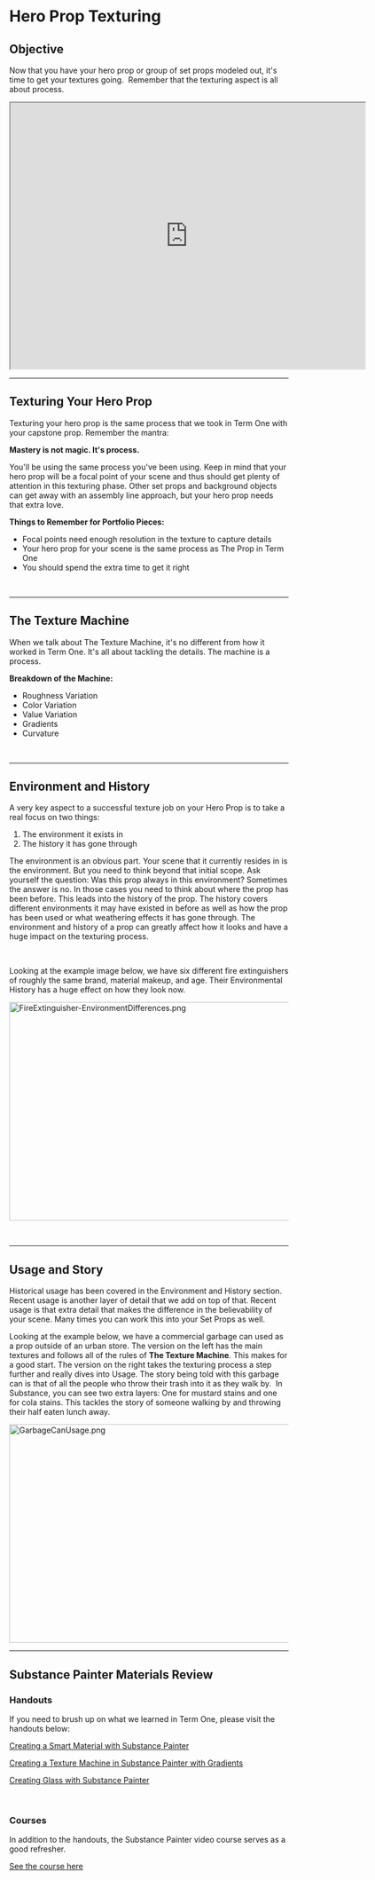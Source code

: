 # Hero Prop Texturing

<h2>Objective</h2>
<p>Now that you have your hero prop or group of set props modeled out, it's time to get your textures going.&nbsp; Remember that the texturing aspect is all about process.&nbsp;</p>
<div><iframe src="https://player.vimeo.com/video/458738180" width="640" height="480" allowfullscreen="allowfullscreen" allow="autoplay; fullscreen"></iframe></div>
<hr>
<h2>Texturing Your Hero Prop</h2>
<p>Texturing your hero prop is the same process that we took in Term One with your capstone prop. Remember the mantra:</p>
<p><strong>Mastery is not magic. It's process.</strong></p>
<p>You'll be using the same process you've been using. Keep in mind that your hero prop will be a focal point of your scene and thus should get&nbsp;plenty of attention in this texturing phase. Other set props and background objects can get away with an assembly line approach, but your hero prop needs that extra love.</p>
<p><strong>Things to Remember for Portfolio Pieces:</strong></p>
<ul>
<li>Focal points need enough resolution in the texture to capture details</li>
<li>Your hero prop for your scene is the same process as The Prop in Term One</li>
<li>You should spend the extra time to get it right</li>
</ul>
<p>&nbsp;</p>
<hr>
<h2>The Texture Machine</h2>
<p>When we talk about The Texture Machine, it's no different from how it worked in Term One. It's all about tackling the details. The machine is a process.</p>
<p><strong>Breakdown of the Machine:</strong></p>
<ul>
<li>Roughness Variation</li>
<li>Color Variation</li>
<li>Value Variation</li>
<li>Gradients</li>
<li>Curvature</li>
</ul>
<p>&nbsp;</p>
<hr>
<h2>Environment and History</h2>
<p>A very key aspect to a successful texture job on your Hero Prop is to take a real focus on two things:&nbsp;</p>
<ol>
<li>The environment it exists in</li>
<li>The history it has gone through</li>
</ol>
<p>The environment is an obvious part. Your scene that it currently resides in is the environment. But you need to think beyond that initial scope. Ask yourself the question: Was this prop always in this environment? Sometimes the answer is no. In those cases you need to think about where the prop has been before. This leads into the history of the prop. The history covers different environments it may have existed in before as well as how the prop has been used or what weathering effects it has gone through. The environment and history of a prop can greatly affect how it looks and have a huge impact on the texturing process.</p>
<p>&nbsp;</p>
<p>Looking at the example image below, we have six different fire extinguishers of roughly the same brand, material makeup, and age. Their Environmental History has a huge effect on how they look now.</p>
<p><img src="https://vertexschool.instructure.com/courses/18/files/959/preview?verifier=ZXEoEa2E3pSTjBeOltLMiV9LNQ3Bh3sGcEpZyWt0" alt="FireExtinguisher-EnvironmentDifferences.png" width="700" height="394" data-api-endpoint="https://vertexschool.instructure.com/api/v1/courses/18/files/959" data-api-returntype="File"></p>
<p>&nbsp;</p>
<hr>
<h2>Usage and Story</h2>
<p>Historical usage has been covered in the Environment and History section. Recent usage is another layer of detail that we add on top of that. Recent usage is that extra detail that makes the difference in the believability of your scene. Many times you can work this into your Set Props as well.&nbsp;</p>
<p>Looking at the example below, we have a commercial garbage can used as a prop outside of an urban store. The version on the left has the main textures and follows all of the rules of <strong>The Texture Machine</strong>. This makes for a good start. The version on the right takes the texturing process a step further and really dives into Usage. The story being told with this garbage can is that of all the people who throw their trash into it as they walk by.&nbsp; In Substance, you can see two extra layers: One for mustard stains and one for cola stains. This tackles the story of someone walking by and throwing their half eaten lunch away.</p>
<p><img src="https://vertexschool.instructure.com/courses/18/files/960/preview?verifier=xqnkaLV8HG3achZkvn5IBMH9U8l0hwGTLAoE8ZLo" alt="GarbageCanUsage.png" width="700" height="394" data-api-endpoint="https://vertexschool.instructure.com/api/v1/courses/18/files/960" data-api-returntype="File"></p>
<hr>
<h2>Substance Painter Materials Review</h2>
<h3>Handouts</h3>
<p>If you need to brush up on what we learned in Term One, please visit the handouts below:</p>
<p><a href="https://docs.google.com/document/d/1vNiqX8Un2TL5Ioty9qK53UniBe6wrPLWFvA7xuh_Km8/edit?usp=sharing" target="_blank">Creating a Smart Material with Substance Painter</a></p>
<p><a href="https://docs.google.com/document/d/1EfCL14cW8lVN27fy9wYZZYpN2MxgjaQbMJf_PgOBc2o/edit?usp=sharing" target="_blank">Creating a Texture Machine in Substance Painter with Gradients</a></p>
<p><a href="https://docs.google.com/document/d/11LZaA8O5ehG6Tkw08LH7bqYDHIbuyfCC9EDq44rIRCQ/edit?usp=sharing" target="_blank">Creating Glass with Substance Painter</a></p>
<p>&nbsp;</p>
<h3>Courses</h3>
<p>In addition to the handouts, the Substance Painter video course serves as a good refresher.</p>
<p><a href="https://www.vertexschool.com/products/substance-painter" target="_blank">See the course here</a></p>
<p>&nbsp;</p>
<p>&nbsp;</p>